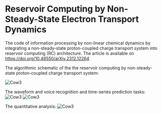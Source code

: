 # Reservoir Computing by Non-Steady-State Electron Transport Dynamics
The code of information processing by non-linear chemical dynamics by integrating a non-steady-state proton-coupled charge transport system into reservoir computing (RC) architecture. 
The article is available on https://doi.org/10.48550/arXiv.2312.12264

The algorithmic schematic of the the reservoir computing by non-steady-state proton-coupled charge transport system:

![Cow3](https://github.com/yuxi-TJU/reservoir-computing-on-non-steady-state-electron-transport-dynamics/blob/main/F1.jpg?raw=true 'Cow3')

The waveform and voice recognition and time-series prediction tasks:
![Cow3](https://github.com/yuxi-TJU/reservoir-computing-on-non-steady-state-electron-transport-dynamics/blob/main/1710679514533.jpg?raw=true 'Cow3')
![Cow3](https://github.com/yuxi-TJU/reservoir-computing-on-non-steady-state-electron-transport-dynamics/blob/main/1710679547508.jpg?raw=true 'Cow3')


The quantitative analysis:
![Cow3](https://github.com/yuxi-TJU/reservoir-computing-on-non-steady-state-electron-transport-dynamics/blob/main/1710679571194.jpg?raw=true 'Cow3')

